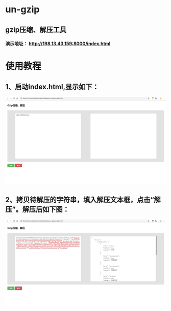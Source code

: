 # un-gzip
## gzip压缩、解压工具
#### 演示地址： http://198.13.43.159:8000/index.html


# 使用教程

## 1、启动index.html,显示如下：
![image](https://github.com/Happy-LYZ/un-gzip/blob/master/img/2.png)

## 2、拷贝待解压的字符串，填入解压文本框，点击“解压”。解压后如下图：
![image](https://github.com/Happy-LYZ/un-gzip/blob/master/img/1.png)

